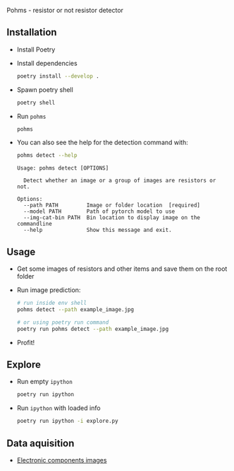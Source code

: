 Pohms - resistor or not resistor detector


## Installation

- Install Poetry

- Install dependencies 

  ```bash
  poetry install --develop .
  ```

- Spawn poetry shell
  ```bash
  poetry shell
  ```
  
- Run `pohms`

  ```bash
  pohms
  ```

- You can also see the help for the detection command with:
  ```bash 
  pohms detect --help 
  ```
  ```
  Usage: pohms detect [OPTIONS]                                    

    Detect whether an image or a group of images are resistors or not.                                                                                     

  Options:                                                                                                                                                 
    --path PATH         Image or folder location  [required]                                                                                               
    --model PATH        Path of pytorch model to use
    --img-cat-bin PATH  Bin location to display image on the commandline                                                                                   
    --help              Show this message and exit.   
  ```


## Usage

- Get some images of resistors and other items and save them on the root folder

- Run image prediction:
  ```bash
  # run inside env shell
  pohms detect --path example_image.jpg

  # or using poetry run command
  poetry run pohms detect --path example_image.jpg
  ```

- Profit!


## Explore

- Run empty `ipython`
  ```bash
  poetry run ipython
  ```

- Run `ipython` with loaded info
  ```bash
  poetry run ipython -i explore.py 
  ```


## Data aquisition

- [Electronic components images](https://www.onlinecomponents.com/productsearch/)